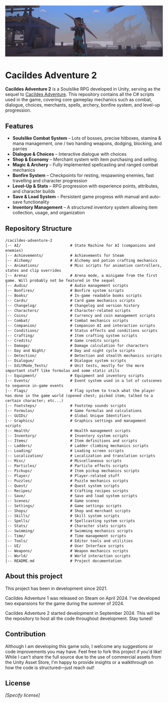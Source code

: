 ![Image Description](thumb.jpg)

# Cacildes Adventure 2

**Cacildes Adventure 2** is a Soulslike RPG developed in Unity, serving as the sequel to [Cacildes Adventure](https://store.steampowered.com/app/2617740/Cacildes_Adventure/). This repository contains all the C# scripts used in the game, covering core gameplay mechanics such as combat, dialogue, choices, merchants, spells, archery, bonfire system, and level-up progression.

## Features

- **Soulslike Combat System** – Lots of bosses, precise hitboxes, stamina & mana management, one / two handing weapons, dodging, blocking, and parries
- **Dialogue & Choices** – Interactive dialogue with choices
- **Shop & Economy** – Merchant system with item purchasing and selling
- **Magic & Archery** – Fully implemented spellcasting and ranged combat mechanics
- **Bonfire System** – Checkpoints for resting, respawning enemies, fast travelling and character progression
- **Level-Up & Stats** – RPG progression with experience points, attributes, and character builds
- **Save & Load System** – Persistent game progress with manual and auto-save functionality
- **Inventory Management** – A structured inventory system allowing item collection, usage, and organization

## Repository Structure

```
/cacildes-adventure-2
│-- AI/                      # State Machine for AI (companions and enemies)
│-- Achievements/            # Achievements for Steam
│-- Alchemy/                 # Alchemy and potion crafting mechanics
│-- Animations/              # Misc scripts for animation controllers, states and clip overrides
│-- Arena/                   # Arena mode, a minigame from the first game. Will probably not be featured in the sequel
│-- Audio/                   # Audio management scripts
│-- Bonfires/                # Bonfire system scripts
│-- Books/                   # In-game readable books scripts
│-- Cards/                   # Card game mechanics scripts
│-- Changelog/               # Changelog and version history
│-- Characters/              # Character-related scripts
│-- Coins/                   # Currency and coin management scripts
│-- Combat/                  # Combat mechanics scripts
│-- Companion/               # Companion AI and interaction scripts
│-- Conditions/              # Status effects and conditions scripts
│-- Crafting/                # Item crafting system scripts
│-- Credits/                 # Game credits scripts
│-- Damage/                  # Damage calculation for characters
│-- Day and Night/           # Day and night cycle scripts
│-- Detection/               # Detection and stealth mechanics scripts
│-- Dialogue/                # Dialogue system scripts
│-- EditMode_Tests/          # Unit tests, mostly for the more important stuff like formulas and some static utils
│-- Equipment/               # Equipment and inventory scripts
│-- Events/                  # Event system used in a lot of cutscenes to sequence in-game events
│-- Flags/                   # Flag system to track what the player has done in the game world (opened chest; picked item; talked to a certain character; etc...)
│-- Footsteps/               # Footstep sounds scripts
│-- Formulas/                # Game formulas and calculations
│-- GUIDs/                   # Global Unique Identifiers
│-- Graphics/                # Graphics settings and management scripts
│-- Health/                  # Health management scripts
│-- Inventory/               # Inventory system scripts
│-- Items/                   # Item definitions and scripts
│-- Ladders/                 # Ladder climbing mechanics scripts
│-- Loading/                 # Loading screen scripts
│-- Localization/            # Localization and translation scripts
│-- Misc/                    # Miscellaneous scripts
│-- Particles/               # Particle effects scripts
│-- Pickups/                 # Item pickup mechanics scripts
│-- Player/                  # Player-related stuff
│-- Puzzles/                 # Puzzle mechanics scripts
│-- Quest/                   # Quest system scripts
│-- Recipes/                 # Crafting recipes scripts
│-- Save/                    # Save and load system scripts
│-- Scenes/                  # Game scenes
│-- Settings/                # Game settings scripts
│-- Shops/                   # Shop and merchant scripts
│-- Skills/                  # Skill system scripts
│-- Spells/                  # Spellcasting system scripts
│-- Stats/                   # Character stats scripts
│-- Swimming/                # Swimming mechanics scripts
│-- Time/                    # Time management scripts
│-- Tools/                   # Editor tools and utilities
│-- UI/                      # User Interface scripts
│-- Weapons/                 # Weapon mechanics scripts
│-- World/                   # World interaction scripts
│-- README.md                # Project documentation
```

## About this project

This project has been in development since 2021.

Cacildes Adventure 1 was released on Steam on April 2024. I've developed two expansions for the game during the summer of 2024.

Cacildes Adventure 2 started development in September 2024. This will be the repository to host all the code throughout development. Stay tuned!

## Contribution

Although I am developing this game solo, I welcome any suggestions or code improvements you may have. Feel free to fork this project if you'd like! While I can't share the full source due to the use of commercial assets from the Unity Asset Store, I'm happy to provide insights or a walkthrough on how the code is structured—just reach out!

## License

_[Specify license]_
